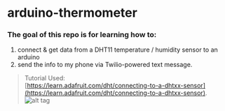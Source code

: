 # arduino-thermometer
### The goal of this repo is for learning how to: 
1.  connect & get data from a DHT11 temperature / humidity sensor to an arduino
2. send the info to my phone via Twilio-powered text message. 


> Tutorial Used:  
[https://learn.adafruit.com/dht/connecting-to-a-dhtxx-sensor](https://learn.adafruit.com/dht/connecting-to-a-dhtxx-sensor).
![alt tag](https://raw.github.com/silicarich/arduino-thermometer/master/breadboard.JPG)
